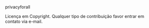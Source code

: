 privacyforall

Licença em Copyright. 
Qualquer tipo de contribuição favor entrar em contato via e-mail.